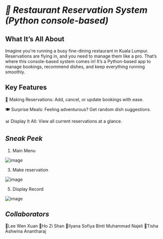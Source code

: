# _**🍝 Restaurant Reservation System (Python console-based)**_



## **What It’s All About**

Imagine you're running a busy fine-dining restaurant in Kuala Lumpur. Reservations are flying in, and you need to manage them like a pro. That’s where this console-based system comes in! It’s a Python-based app to manage bookings, recommend dishes, and keep everything running smoothly.



## **Key Features**

📅 Making Reservations: Add, cancel, or update bookings with ease.

🍽️ Surprise Meals: Feeling adventurous? Get random dish suggestions.

📊 Display It All: View all current reservations at a glance.



## **_Sneak Peek_**

1. Main Menu

![image](https://github.com/user-attachments/assets/aa5deaa9-9b46-4981-ac6a-4ad41feee268)


3. Make reservation
   
![image](https://github.com/user-attachments/assets/c11878dc-db42-4343-9d37-d8294611ee05)


5. Display Record
   
![image](https://github.com/user-attachments/assets/caac78cf-9de6-4585-bdaf-d2b8c0d96937)



## _**Collaborators**_

🌟Lee Wen Xuan
🌟Ho Zi Shan
🌟Ilyana Sofiya Binti Muhammad Najeli
🌟Tisha Ashwina Anantharaj
